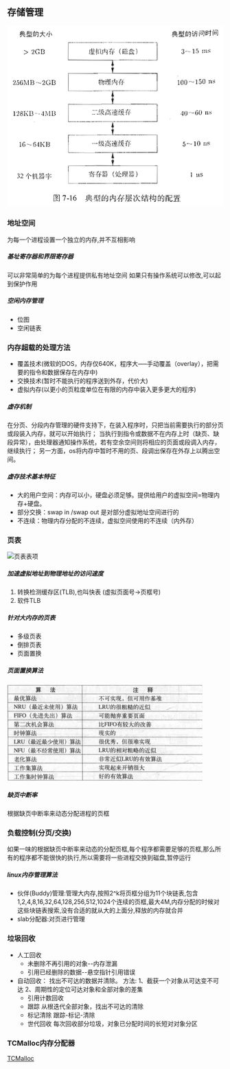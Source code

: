 ## 存储管理

![内存层次结构](./image/内存层次结构.png)

### 地址空间
为每一个进程设置一个独立的内存,并不互相影响

##### 基址寄存器和界限寄存器
可以非常简单的为每个进程提供私有地址空间
如果只有操作系统可以修改,可以起到保护作用

##### 空闲内存管理
- 位图
- 空闲链表

### 内存超载的处理方法
- 覆盖技术(微软的DOS，内存仅640K，程序大—–手动覆盖（overlay），把需要的指令和数据保存在内存中)
- 交换技术(暂时不能执行的程序送到外存，代价大)
- 虚拟内存(以更小的页粒度单位在有限的内存中装入更多更大的程序)

##### 虚存机制
在分页、分段内存管理的硬件支持下，在装入程序时，只把当前需要执行的部分页或段装入内存，就可以开始执行； 
当执行到指令或数据不在内存上时（缺页、缺段异常），由处理器通知操作系统，若有空余空间则将相应的页面或段调入内存，继续执行； 
另一方面，os将内存中暂时不用的页、段调出保存在外存上以腾出空间。

##### 虚存技术基本特征
- 大的用户空间：内存可以小，硬盘必须足够。提供给用户的虚拟空间=物理内存+硬盘。
- 部分交换：swap in /swap out 是对部分虚拟地址空间进行的
- 不连续：物理内存分配的不连续，虚拟空间使用的不连续（内外存）

### 页表
![页表表项](https://img-blog.csdn.net/20170209111903261?watermark/2/text/aHR0cDovL2Jsb2cuY3Nkbi5uZXQvZ2l0aHViXzM2NDg3Nzcw/font/5a6L5L2T/fontsize/400/fill/I0JBQkFCMA==/dissolve/70/gravity/SouthEast)

##### 加速虚拟地址到物理地址的访问速度
1. 转换检测缓存区(TLB),也叫快表 (虚拟页面号->页框号)
2. 软件TLB

##### 针对大内存的页表
- 多级页表
- 倒排页表
- 页面置换

##### 页面置换算法
![页面置换算法](image/page_tran_al.png)

##### 缺页中断率
根据缺页中断率来动态分配进程的页框

### 负载控制(分页/交换)
如果一味的根据缺页中断率来动态的分配页框,每个程序都需要足够的页框,那么所有的程序都不能很快的执行,所以需要将一些进程交换到磁盘,暂停运行

##### linux内存管理算法
- 伙伴(Buddy)管理:管理大内存,按照2^k将页框分组为11个块链表,包含1,2,4,8,16,32,64,128,256,512,1024个连续的页框,最大4M,内存分配的时候对这些块链表搜索,没有合适的就从大的上面分,释放的内存就合并
- slab分配器:对页进行管理

### 垃圾回收
- 人工回收
  - 未删除不再引用的对象--内存泄漏
  - 引用已经删除的数据--悬空指针引用错误
- 自动回收： 找出不可达的数据并清除。 方法: 1、截获一个对象从可达变不可达 2、周期性的定位可达对象和全部对象的差集
  - 引用计数回收
  - 跟踪 从根迭代全部对象，找出不可达的清除
  - 标记清除 跟踪-标记-清除
  - 世代回收 每次回收部分垃圾，对象已分配时间的长短对对象分区
  
### TCMalloc内存分配器

[TCMalloc](https://zhuanlan.zhihu.com/p/29216091)